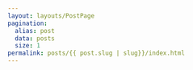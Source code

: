 ```yaml
---
layout: layouts/PostPage
pagination:
  alias: post
  data: posts
  size: 1
permalink: posts/{{ post.slug | slug}}/index.html
---
```

